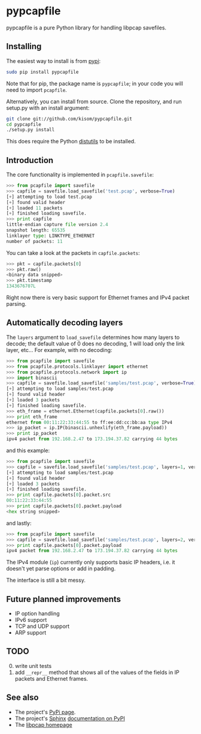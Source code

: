 pypcapfile
==========

pypcapfile is a pure Python library for handling libpcap savefiles. 


Installing
----------

The easiest way to install is from 
[pypi](http://pypi.python.org/pypi/pypcapfile/):

```bash
sudo pip install pypcapfile
```

Note that for pip, the package name is `pypcapfile`; in your code you will need to 
import `pcapfile`.

Alternatively, you can install from source. Clone the repository, and run setup.py with 
an install argument:

```bash
git clone git://github.com/kisom/pypcapfile.git
cd pypcapfile
./setup.py install
```

This does require the Python [distutils](http://docs.python.org/install/) to be
installed.


Introduction
------------

The core functionality is implemented in `pcapfile.savefile`:

```python
>>> from pcapfile import savefile
>>> capfile = savefile.load_savefile('test.pcap', verbose=True)
[+] attempting to load test.pcap
[+] found valid header
[+] loaded 11 packets
[+] finished loading savefile.
>>> print capfile
little-endian capture file version 2.4
snapshot length: 65535
linklayer type: LINKTYPE_ETHERNET
number of packets: 11
```

You can take a look at the packets in `capfile.packets`:
```python
>>> pkt = capfile.packets[0]
>>> pkt.raw()
<binary data snipped>
>>> pkt.timestamp
1343676707L
```

Right now there is very basic support for Ethernet frames and IPv4 packet 
parsing. 

Automatically decoding layers
-----------------------------

The `layers` argument to `load_savefile` determines how many layers to 
decode; the default value of 0 does no decoding, 1 will load only the link 
layer, etc... For example, with no decoding:

```python
>>> from pcapfile import savefile
>>> from pcapfile.protocols.linklayer import ethernet
>>> from pcapfile.protocols.network import ip
>>> import binascii
>>> capfile = savefile.load_savefile('samples/test.pcap', verbose=True)
[+] attempting to load samples/test.pcap
[+] found valid header
[+] loaded 3 packets
[+] finished loading savefile.
>>> eth_frame = ethernet.Ethernet(capfile.packets[0].raw())
>>> print eth_frame
ethernet from 00:11:22:33:44:55 to ff:ee:dd:cc:bb:aa type IPv4
>>> ip_packet = ip.IP(binascii.unhexlify(eth_frame.payload))
>>> print ip_packet
ipv4 packet from 192.168.2.47 to 173.194.37.82 carrying 44 bytes
```

and this example:

```python
>>> from pcapfile import savefile
>>> capfile = savefile.load_savefile('samples/test.pcap', layers=1, verbose=True)
[+] attempting to load samples/test.pcap
[+] found valid header
[+] loaded 3 packets
[+] finished loading savefile.
>>> print capfile.packets[0].packet.src
00:11:22:33:44:55
>>> print capfile.packets[0].packet.payload
<hex string snipped>
```

and lastly:
```python
>>> from pcapfile import savefile
>>> capfile = savefile.load_savefile('samples/test.pcap', layers=2, verbose=True)
>>> print capfile.packets[0].packet.payload
ipv4 packet from 192.168.2.47 to 173.194.37.82 carrying 44 bytes
```

The IPv4 module (`ip`) currently only supports basic IP headers, i.e. it 
doesn't yet parse options or add in padding.

The interface is still a bit messy.


Future planned improvements
---------------------------

* IP option handling
* IPv6 support
* TCP and UDP support
* ARP support


TODO
----

0. write unit tests
0. add `__repr__` method that shows all of the values of the fields in IP packets
and Ethernet frames.


See also
--------

* The project's [PyPi page](http://pypi.python.org/pypi/pypcapfile).
* The project's [Sphinx](http://sphinx.pocoo.org/) 
[documentation on PyPI](http://packages.python.org/pypcapfile/)
* The [libpcap homepage](http://www.tcpdump.org)

